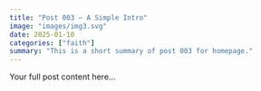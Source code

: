 ```yaml
---
title: "Post 003 — A Simple Intro"
image: "images/img3.svg"
date: 2025-01-10
categories: ["faith"]
summary: "This is a short summary of post 003 for homepage."
---
```


Your full post content here...
